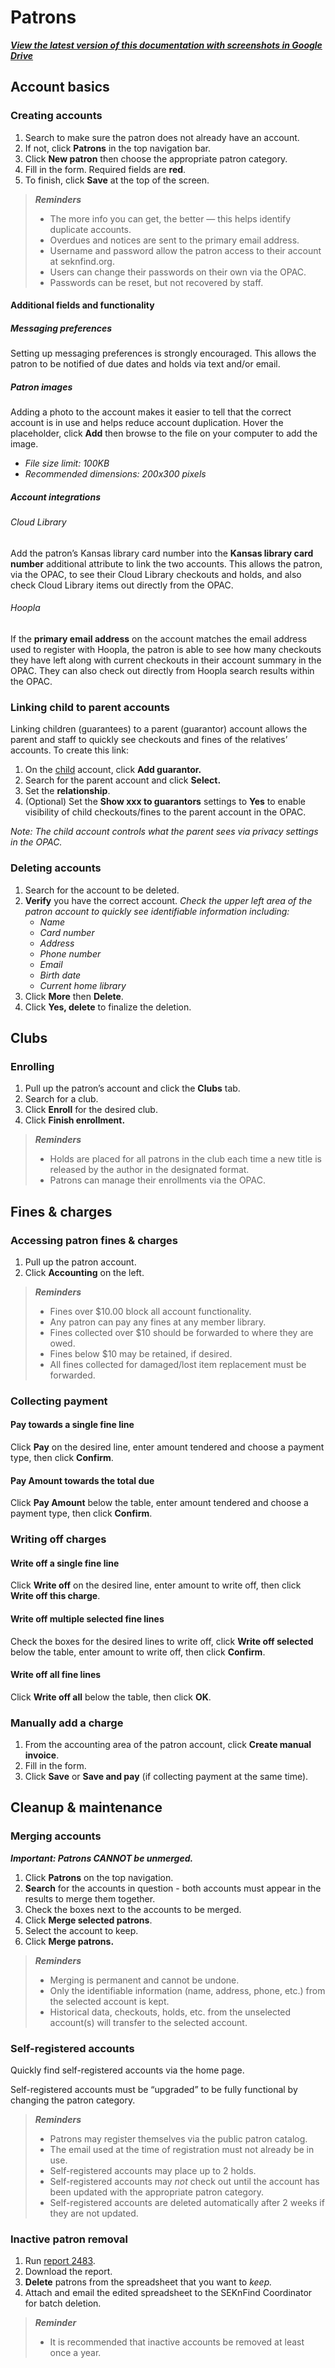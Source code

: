 # Patrons
***[View the latest version of this documentation with screenshots in Google Drive](https://docs.google.com/document/d/1zrwmzfCQCLBvp5aaos-h_uORgC7ml5kd2CD9aWNyc3g/edit?usp=sharing)***
## Account basics
### Creating accounts
1. Search to make sure the patron does not already have an account.
2. If not, click **Patrons** in the top navigation bar.
3. Click **New patron** then choose the appropriate patron category.
4. Fill in the form. Required fields are **red**.
5. To finish, click **Save** at the top of the screen.

>***Reminders***
> - The more info you can get, the better — this helps identify duplicate accounts.
> - Overdues and notices are sent to the primary email address.
> - Username and password allow the patron access to their account at seknfind.org.
> - Users can change their passwords on their own via the OPAC.
> - Passwords can be reset, but not recovered by staff.

#### Additional fields and functionality
##### Messaging preferences

Setting up messaging preferences is strongly encouraged. This allows the patron to be notified of due dates and holds via text and/or email.


##### Patron images

Adding a photo to the account makes it easier to tell that the correct account is in use and helps reduce account duplication. Hover the placeholder, click **Add** then browse to the file on your computer to add the image.

- _File size limit: 100KB_
- _Recommended dimensions: 200x300 pixels_


##### Account integrations
###### Cloud Library

Add the patron’s Kansas library card number into the **Kansas library card number** additional attribute to link the two accounts. This allows the patron, via the OPAC, to see their Cloud Library checkouts and holds, and also check Cloud Library items out directly from the OPAC.





###### Hoopla

If the **primary email address** on the account matches the email address used to register with Hoopla, the patron is able to see how many checkouts they have left along with current checkouts in their account summary in the OPAC. They can also check out directly from Hoopla search results within the OPAC.



### Linking child to parent accounts
Linking children (guarantees) to a parent (guarantor) account allows the parent and staff to quickly see checkouts and fines of the relatives’ accounts. To create this link:

1. On the <span style="text-decoration:underline;">child</span> account, click **Add guarantor.**
2. Search for the parent account and click **Select.**
3. Set the **relationship**.
4. (Optional) Set the **Show xxx to guarantors** settings to **Yes** to enable visibility of child checkouts/fines to the parent account in the OPAC.

_Note: The child account controls what the parent sees via privacy settings in the OPAC._


### Deleting accounts
1. Search for the account to be deleted.
2. **Verify** you have the correct account.
_Check the upper left area of the patron account to quickly see identifiable information including:_
    - _Name_
    - _Card number_
    - _Address_
    - _Phone number_
    - _Email_
    - _Birth date_
    - _Current home library_
3. Click **More** then **Delete**.
4. Click **Yes, delete** to finalize the deletion.


## Clubs
### Enrolling
1. Pull up the patron’s account and click the **Clubs** tab.
2. Search for a club.
3. Click **Enroll** for the desired club.
4. Click **Finish enrollment.**

> ***Reminders***
> - Holds are placed for all patrons in the club each time a new title is released by the author in the designated format.
> - Patrons can manage their enrollments via the OPAC.

## Fines & charges
### Accessing patron fines & charges
1. Pull up the patron account.
2. Click **Accounting** on the left.


> ***Reminders***
> - Fines over $10.00 block all account functionality.
> - Any patron can pay any fines at any member library.
> - Fines collected over $10 should be forwarded to where they are owed.
> - Fines below $10 may be retained, if desired.
> - All fines collected for damaged/lost item replacement must be forwarded.

### Collecting payment
#### **Pay** towards a single fine line
Click **Pay** on the desired line, enter amount tendered and choose a payment type, then click **Confirm**.

#### **Pay Amount** towards the total due
Click **Pay Amount** below the table, enter amount tendered and choose a payment type, then click **Confirm**.

### Writing off charges
#### **Write off** a single fine line
Click **Write off** on the desired line, enter amount to write off, then click **Write off this charge**.

#### **Write off** multiple selected fine lines
Check the boxes for the desired lines to write off, click **Write off selected** below the table, enter amount to write off, then click **Confirm**.

#### **Write off all** fine lines
Click **Write off all** below the table, then click **OK**.


### Manually add a charge
1. From the accounting area of the patron account, click **Create manual invoice**.
2. Fill in the form.
3. Click **Save** or **Save and pay** (if collecting payment at the same time).

## Cleanup & maintenance
### Merging accounts
***Important: Patrons CANNOT be unmerged.***

1. Click **Patrons** on the top navigation.
2. **Search** for the accounts in question - both accounts must appear in the results to merge them together.
3. Check the boxes next to the accounts to be merged.
4. Click **Merge selected patrons**.
5. Select the account to keep.
6. Click **Merge patrons.**

> ***Reminders***
> - Merging is permanent and cannot be undone.</strong>
> - Only the identifiable information (name, address, phone, etc.) from the selected account is kept.
> - Historical data, checkouts, holds, etc. from the unselected account(s) will transfer to the selected account.

### Self-registered accounts
Quickly find self-registered accounts via the home page.

Self-registered accounts must be “upgraded” to be fully functional by changing the patron category.
> ***Reminders***
> - Patrons may register themselves via the public patron catalog.
> - The email used at the time of registration must not already be in use.
> - Self-registered accounts may place up to 2 holds.
> - Self-registered accounts may <em>not </em>check out until the account has been updated with the appropriate patron category.
> - Self-registered accounts are deleted automatically after 2 weeks if they are not updated.

### Inactive patron removal
1. Run [report 2483](https://staff.seknfind.org/cgi-bin/koha/reports/guided_reports.pl?reports=2483&phase=Run%20this%20report).
2. Download the report.
3. **Delete** patrons from the spreadsheet that you want to _keep._
4. Attach and email the edited spreadsheet to the SEKnFind Coordinator for batch deletion.
> ***Reminder***
> - It is recommended that inactive accounts be removed at least once a year.
